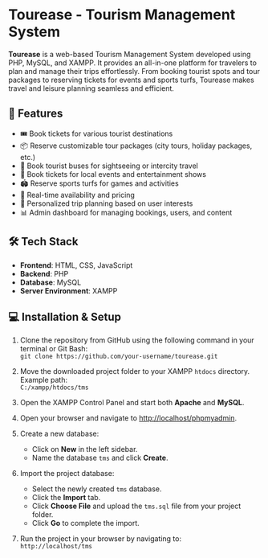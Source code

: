 # Tourease - Tourism Management System

**Tourease** is a web-based Tourism Management System developed using PHP, MySQL, and XAMPP. It provides an all-in-one platform for travelers to plan and manage their trips effortlessly. From booking tourist spots and tour packages to reserving tickets for events and sports turfs, Tourease makes travel and leisure planning seamless and efficient.

## 🚀 Features

- 🎟️ Book tickets for various tourist destinations
- 📦 Reserve customizable tour packages (city tours, holiday packages, etc.)
- 🚌 Book tourist buses for sightseeing or intercity travel
- 🎫 Book tickets for local events and entertainment shows
- 🏟️ Reserve sports turfs for games and activities
- 🔄 Real-time availability and pricing
- 🧭 Personalized trip planning based on user interests
- 📊 Admin dashboard for managing bookings, users, and content

## 🛠️ Tech Stack

- **Frontend**: HTML, CSS, JavaScript
- **Backend**: PHP
- **Database**: MySQL
- **Server Environment**: XAMPP


## 💻 Installation & Setup

1. Clone the repository from GitHub using the following command in your terminal or Git Bash:  
   `git clone https://github.com/your-username/tourease.git`

2. Move the downloaded project folder to your XAMPP `htdocs` directory. Example path:  
   `C:/xampp/htdocs/tms`

3. Open the XAMPP Control Panel and start both **Apache** and **MySQL**.

4. Open your browser and navigate to [http://localhost/phpmyadmin](http://localhost/phpmyadmin).

5. Create a new database:
   - Click on **New** in the left sidebar.
   - Name the database `tms` and click **Create**.

6. Import the project database:
   - Select the newly created `tms` database.
   - Click the **Import** tab.
   - Click **Choose File** and upload the `tms.sql` file from your project folder.
   - Click **Go** to complete the import.

7. Run the project in your browser by navigating to:  
   `http://localhost/tms`
